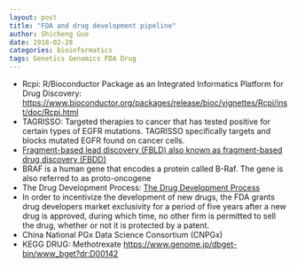 ```yaml
---
layout: post
title: "FDA and drug development pipeline"
author: Shicheng Guo
date: 1918-02-28
categories: bioinformatics
tags: Genetics Genomics FDA Drug
---
```

* Rcpi: R/Bioconductor Package as an Integrated Informatics Platform for Drug Discovery: https://www.bioconductor.org/packages/release/bioc/vignettes/Rcpi/inst/doc/Rcpi.html
* TAGRISSO: Targeted therapies to cancer that has tested positive for certain types of EGFR mutations. TAGRISSO specifically targets and blocks mutated EGFR found on cancer cells.
* [Fragment-based lead discovery (FBLD) also known as fragment-based drug discovery (FBDD)](https://en.wikipedia.org/wiki/Fragment-based_lead_discovery)
* BRAF is a human gene that encodes a protein called B-Raf. The gene is also referred to as proto-oncogene 
* The Drug Development Process: [The Drug Development Process](https://www.fda.gov/patients/learn-about-drug-and-device-approvals/drug-development-process)
* In order to incentivize the development of new drugs, the FDA grants drug developers market exclusivity for a period of five years after a new drug is approved, during which time, no other firm is permitted to sell the drug, whether or not it is protected by a patent.
* China National PGx Data Science Consortium (CNPGx)
* KEGG DRUG: Methotrexate	https://www.genome.jp/dbget-bin/www_bget?dr:D00142
